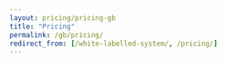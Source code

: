 ```yaml
---
layout: pricing/pricing-gb
title: "Pricing"
permalink: /gb/pricing/
redirect_from: [/white-labelled-system/, /pricing/]
---
```

